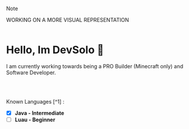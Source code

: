 
> [!NOTE]
WORKING ON A MORE VISUAL REPRESENTATION
<br/>
<br/>

# Hello, Im DevSolo 👋
I am currently working towards being a PRO Builder (Minecraft only) and Software Developer.

<br/>
<br/>

Known Languages [^1] :
- [x] **Java - Intermediate**
- [ ] **Luau - Beginner**
